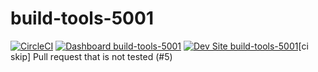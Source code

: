 # build-tools-5001

[![CircleCI](https://circleci.com/gh/pantheon-ci-bot/build-tools-5001.svg?style=shield)](https://circleci.com/gh/pantheon-ci-bot/build-tools-5001)
[![Dashboard build-tools-5001](https://img.shields.io/badge/dashboard-build_tools_5001-yellow.svg)](https://dashboard.pantheon.io/sites/266e4d65-474f-4494-bd53-55379bba751a#dev/code)
[![Dev Site build-tools-5001](https://img.shields.io/badge/site-build_tools_5001-blue.svg)](http://dev-build-tools-5001.pantheonsite.io/)[ci skip] Pull request that is not tested (#5)
